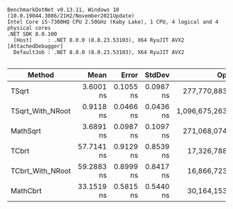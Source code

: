 ```

BenchmarkDotNet v0.13.11, Windows 10 (10.0.19044.3086/21H2/November2021Update)
Intel Core i5-7300HQ CPU 2.50GHz (Kaby Lake), 1 CPU, 4 logical and 4 physical cores
.NET SDK 8.0.100
  [Host]     : .NET 8.0.0 (8.0.23.53103), X64 RyuJIT AVX2 [AttachedDebugger]
  DefaultJob : .NET 8.0.0 (8.0.23.53103), X64 RyuJIT AVX2


```
| Method           | Mean       | Error     | StdDev    | Op/s            | Allocated |
|----------------- |-----------:|----------:|----------:|----------------:|----------:|
| TSqrt            |  3.6001 ns | 0.1055 ns | 0.0987 ns |   277,770,883.6 |         - |
| TSqrt_With_NRoot |  0.9118 ns | 0.0466 ns | 0.0436 ns | 1,096,675,263.1 |         - |
| MathSqrt         |  3.6891 ns | 0.0987 ns | 0.1097 ns |   271,068,074.8 |         - |
| TCbrt            | 57.7141 ns | 0.9129 ns | 0.8539 ns |    17,326,788.6 |         - |
| TCbrt_With_NRoot | 59.2883 ns | 0.8999 ns | 0.8417 ns |    16,866,723.1 |         - |
| MathCbrt         | 33.1519 ns | 0.5815 ns | 0.5440 ns |    30,164,153.3 |         - |
